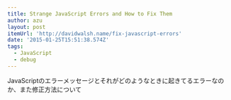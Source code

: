 ```yaml
---
title: Strange JavaScript Errors and How to Fix Them
author: azu
layout: post
itemUrl: 'http://davidwalsh.name/fix-javascript-errors'
date: '2015-01-25T15:51:38.574Z'
tags:
  - JavaScript
  - debug
---
```

JavaScriptのエラーメッセージとそれがどのようなときに起きてるエラーなのか、また修正方法について
